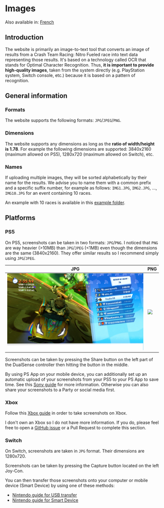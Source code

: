 # Images

Also available in: [French](../fr/Images.md)

## Introduction

The website is primarily an image-to-text tool that converts an image of results from a Crash Team Racing: Nitro Fueled race into text data representing those results. It's based on a technology called OCR that stands for Optimal Character Recognition. Thus, **it is important to provide high-quality images**, taken from the system directly (e.g. PlayStation system, Switch console, etc.) because it is based on a pattern of recognition.

## General information

### Formats

The website supports the following formats: `JPG`/`JPEG`/`PNG`.

### Dimensions

The website supports any dimensions as long as the **ratio of width/height is 1.78**. For example the following dimensions are supported: 3840x2160 (maximum allowed on PS5), 1280x720 (maximum allowed on Switch), etc.

### Names

If uploading multiple images, they will be sorted alphabetically by their name for the results. We advise you to name them with a common prefix and a specific suffix number, for example as follows: `IMG1.JPG`, `IMG2.JPG`, ..., `IMG10.JPG` for an event containing 10 races.

An example with 10 races is available in this [example folder](https://github.com/sebranly/ctr-ocr/tree/main/src/img/examples/full-event).

## Platforms

### PS5

On PS5, screenshots can be taken in two formats: `JPG`/`PNG`. I noticed that `PNG` are way heavier (>10MB) than `JPG`/`JPEG` (<1MB) even though the dimensions are the same (3840x2160). They offer similar results so I recommend simply using `JPG`/`JPEG`.

|JPG|PNG|
|-|-|
|![](https://raw.githubusercontent.com/sebranly/ctr-ocr/main/src/img/examples/IMG1.JPG?raw=true)|![](https://raw.githubusercontent.com/sebranly/ctr-ocr/main/src/img/examples/IMG1.PNG?raw=true)|

Screenshots can be taken by pressing the Share button on the left part of the DualSense controller then hitting the button in the middle.

By using PS App on your mobile device, you can additionally set up an automatic upload of your screenshots from your PS5 to your PS App to save time. See this [Sony guide](https://www.playstation.com/en-ca/support/games/ps5-game-captures-ps-app/) for more information. Otherwise you can also share your screenshots to a Party or social media first.

### Xbox

Follow this [Xbox guide](https://support.xbox.com/en-US/help/friends-social-activity/share-socialize/capture-game-clips-and-screenshots) in order to take screenshots on Xbox.

I don't own an Xbox so I do not have more information. If you do, please feel free to open a [GitHub issue](https://github.com/sebranly/ctr-ocr/issues) or a Pull Request to complete this section.

### Switch

On Switch, screenshots are taken in `JPG` format. Their dimensions are 1280x720.

Screenshots can be taken by pressing the Capture button located on the left Joy-Con.

You can then transfer those screenshots onto your computer or mobile device (Smart Device) by using one of these methods:
- [Nintendo guide for USB transfer](https://en-americas-support.nintendo.com/app/answers/detail/a_id/53664/~/how-to-transfer-screenshots-and-video-captures-to-a-computer-via-a-usb-cable)
- [Nintendo guide for Smart Device](https://www.nintendo.co.uk/Support/Nintendo-Switch/How-to-Transfer-Screenshots-and-Video-Captures-to-a-Smart-Device-Wirelessly-1886298.html)
